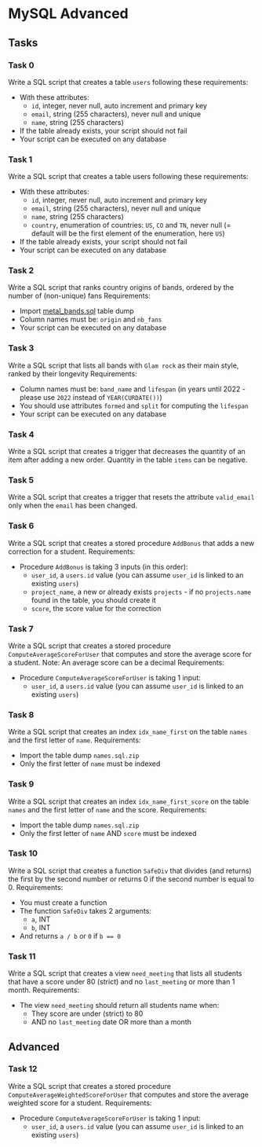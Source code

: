 # MySQL Advanced

## Tasks

### Task 0
Write a SQL script that creates a table `users` following these requirements:
- With these attributes:
	- `id`, integer, never null, auto increment and primary key
	- `email`, string (255 characters), never null and unique
	- `name`, string (255 characters)
- If the table already exists, your script should not fail
- Your script can be executed on any database

### Task 1
Write a SQL script that creates a table users following these requirements:
- With these attributes:
	- `id`, integer, never null, auto increment and primary key
	- `email`, string (255 characters), never null and unique
	- `name`, string (255 characters)
	- `country`, enumeration of countries: `US`, `CO` and `TN`, never null (= default will be the first element of the enumeration, here `US`)
- If the table already exists, your script should not fail
- Your script can be executed on any database

### Task 2
Write a SQL script that ranks country origins of bands, ordered by the number of (non-unique) fans
Requirements:
- Import [metal_bands.sql](metal_bands.sql) table dump
- Column names must be: `origin` and `nb_fans`
- Your script can be executed on any database

### Task 3
Write a SQL script that lists all bands with `Glam rock` as their main style, ranked by their longevity
Requirements:
- Column names must be: `band_name` and `lifespan` (in years until 2022 - please use `2022` instead of `YEAR(CURDATE())`)
- You should use attributes `formed` and `split` for computing the `lifespan`
- Your script can be executed on any database

### Task 4
Write a SQL script that creates a trigger that decreases the quantity of an item after adding a new order.
Quantity in the table `items` can be negative.

### Task 5
Write a SQL script that creates a trigger that resets the attribute `valid_email` only when the `email` has been changed.

### Task 6
Write a SQL script that creates a stored procedure `AddBonus` that adds a new correction for a student.
Requirements:
- Procedure `AddBonus` is taking 3 inputs (in this order):
	- `user_id`, a `users.id` value (you can assume `user_id` is linked to an existing `users`)
	- `project_name`, a new or already exists `projects` - if no `projects.name` found in the table, you should create it
	- `score`, the score value for the correction

### Task 7
Write a SQL script that creates a stored procedure `ComputeAverageScoreForUser` that computes and store the average score for a student. Note: An average score can be a decimal
Requirements:
- Procedure `ComputeAverageScoreForUser` is taking 1 input:
	- `user_id`, a `users.id` value (you can assume `user_id` is linked to an existing `users`)

### Task 8
Write a SQL script that creates an index `idx_name_first` on the table `names` and the first letter of `name`.
Requirements:
- Import the table dump `names.sql.zip`
- Only the first letter of `name` must be indexed

### Task 9
Write a SQL script that creates an index `idx_name_first_score` on the table `names` and the first letter of `name` and the score.
Requirements:
- Import the table dump `names.sql.zip`
- Only the first letter of `name` AND `score` must be indexed

### Task 10
Write a SQL script that creates a function `SafeDiv` that divides (and returns) the first by the second number or returns 0 if the second number is equal to 0.
Requirements:
- You must create a function
- The function `SafeDiv` takes 2 arguments:
	- `a`, INT
	- `b`, INT
- And returns `a / b` or `0` if `b == 0`

### Task 11
Write a SQL script that creates a view `need_meeting` that lists all students that have a score under 80 (strict) and no `last_meeting` or more than 1 month.
Requirements:
- The view `need_meeting` should return all students name when:
	- They score are under (strict) to 80
	- AND no `last_meeting` date OR more than a month

## Advanced

### Task 12
Write a SQL script that creates a stored procedure `ComputeAverageWeightedScoreForUser` that computes and store the average weighted score for a student.
Requirements:
- Procedure `ComputeAverageScoreForUser` is taking 1 input:
	- `user_id`, a `users.id` value (you can assume `user_id` is linked to an existing `users`)

